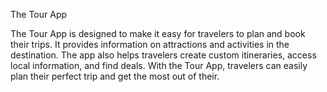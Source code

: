 The Tour App

The Tour App is designed to make it easy for travelers to plan and book their trips. It provides information on attractions and activities in the destination. The app also helps travelers create custom itineraries, access local information, and find deals. With the Tour App, travelers can easily plan their perfect trip and get the most out of their.